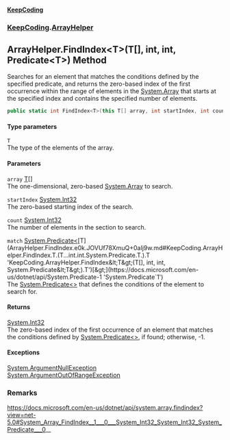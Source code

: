 #### [KeepCoding](index.md 'index')
### [KeepCoding](KeepCoding.md 'KeepCoding').[ArrayHelper](ArrayHelper.md 'KeepCoding.ArrayHelper')
## ArrayHelper.FindIndex&lt;T&gt;(T[], int, int, Predicate&lt;T&gt;) Method
Searches for an element that matches the conditions defined by the specified predicate, and returns the zero-based index of the first occurrence within the range of elements in the [System.Array](https://docs.microsoft.com/en-us/dotnet/api/System.Array 'System.Array') that starts at the specified index and contains the specified number of elements.  
```csharp
public static int FindIndex<T>(this T[] array, int startIndex, int count, System.Predicate<T> match);
```
#### Type parameters
<a name='KeepCoding.ArrayHelper.FindIndex.T.(T...int.int.System.Predicate.T.).T'></a>
`T`  
The type of the elements of the array.
  
#### Parameters
<a name='KeepCoding.ArrayHelper.FindIndex.T.(T...int.int.System.Predicate.T.).array'></a>
`array` [T](ArrayHelper.FindIndex.e0k.JOVUf78XmuQ+0aIj9w.md#KeepCoding.ArrayHelper.FindIndex.T.(T...int.int.System.Predicate.T.).T 'KeepCoding.ArrayHelper.FindIndex&lt;T&gt;(T[], int, int, System.Predicate&lt;T&gt;).T')[[]](https://docs.microsoft.com/en-us/dotnet/api/System.Array 'System.Array')  
The one-dimensional, zero-based [System.Array](https://docs.microsoft.com/en-us/dotnet/api/System.Array 'System.Array') to search.
  
<a name='KeepCoding.ArrayHelper.FindIndex.T.(T...int.int.System.Predicate.T.).startIndex'></a>
`startIndex` [System.Int32](https://docs.microsoft.com/en-us/dotnet/api/System.Int32 'System.Int32')  
The zero-based starting index of the search.
  
<a name='KeepCoding.ArrayHelper.FindIndex.T.(T...int.int.System.Predicate.T.).count'></a>
`count` [System.Int32](https://docs.microsoft.com/en-us/dotnet/api/System.Int32 'System.Int32')  
The number of elements in the section to search.
  
<a name='KeepCoding.ArrayHelper.FindIndex.T.(T...int.int.System.Predicate.T.).match'></a>
`match` [System.Predicate&lt;](https://docs.microsoft.com/en-us/dotnet/api/System.Predicate-1 'System.Predicate`1')[T](ArrayHelper.FindIndex.e0k.JOVUf78XmuQ+0aIj9w.md#KeepCoding.ArrayHelper.FindIndex.T.(T...int.int.System.Predicate.T.).T 'KeepCoding.ArrayHelper.FindIndex&lt;T&gt;(T[], int, int, System.Predicate&lt;T&gt;).T')[&gt;](https://docs.microsoft.com/en-us/dotnet/api/System.Predicate-1 'System.Predicate`1')  
The [System.Predicate&lt;&gt;](https://docs.microsoft.com/en-us/dotnet/api/System.Predicate-1 'System.Predicate`1') that defines the conditions of the element to search for.
  
#### Returns
[System.Int32](https://docs.microsoft.com/en-us/dotnet/api/System.Int32 'System.Int32')  
The zero-based index of the first occurrence of an element that matches the conditions defined by [System.Predicate&lt;&gt;](https://docs.microsoft.com/en-us/dotnet/api/System.Predicate-1 'System.Predicate`1'), if found; otherwise, -1.
#### Exceptions
[System.ArgumentNullException](https://docs.microsoft.com/en-us/dotnet/api/System.ArgumentNullException 'System.ArgumentNullException')  
[System.ArgumentOutOfRangeException](https://docs.microsoft.com/en-us/dotnet/api/System.ArgumentOutOfRangeException 'System.ArgumentOutOfRangeException')  
### Remarks
https://docs.microsoft.com/en-us/dotnet/api/system.array.findindex?view=net-5.0#System_Array_FindIndex__1___0___System_Int32_System_Int32_System_Predicate___0__
